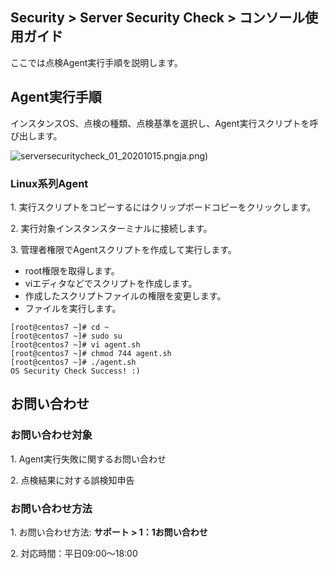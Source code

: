 ## Security > Server Security Check > コンソール使用ガイド

ここでは点検Agent実行手順を説明します。 

## Agent実行手順

インスタンスOS、点検の種類、点検基準を選択し、Agent実行スクリプトを呼び出します。

![serversecuritycheck_01_20201015.png](https://static.toastoven.net/prod_serversecuritycheck/serversecuritycheck_01_20201022)ja.png)

### Linux系列Agent

1\. 実行スクリプトをコピーするにはクリップボードコピーをクリックします。

2\. 実行対象インスタンスターミナルに接続します。

3\. 管理者権限でAgentスクリプトを作成して実行します。

* root権限を取得します。
* viエディタなどでスクリプトを作成します。
* 作成したスクリプトファイルの権限を変更します。
* ファイルを実行します。
```
[root@centos7 ~]# cd ~
[root@centos7 ~]# sudo su
[root@centos7 ~]# vi agent.sh
[root@centos7 ~]# chmod 744 agent.sh
[root@centos7 ~]# ./agent.sh
OS Security Check Success! :)
```

## お問い合わせ

### お問い合わせ対象

1\. Agent実行失敗に関するお問い合わせ

2\. 点検結果に対する誤検知申告

### お問い合わせ方法

1\. お問い合わせ方法: **サポート > 1：1お問い合わせ**

2\. 対応時間：平日09:00～18:00
